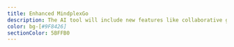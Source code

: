 ```yaml
---
title: Enhanced MindplexGo
description: The AI tool will include new features like collaborative generating process that will enable team collaboration, allowing multiple users to contribute and refine their ideas collectively.
color: bg-[#9F8426]
sectionColor: 5BFFB0
---
```

